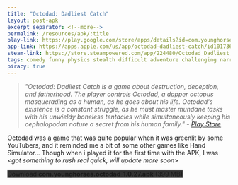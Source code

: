 ```yaml
---
title: "Octodad: Dadliest Catch"
layout: post-apk
excerpt_separator: <!--more-->
permalink: /resources/apk/:title
play-link: https://play.google.com/store/apps/details?id=com.younghorses.octodad
app-link: https://apps.apple.com/us/app/octodad-dadliest-catch/id1017367213
steam-link: https://store.steampowered.com/app/224480/Octodad_Dadliest_Catch/
tags: comedy funny physics stealth difficult adventure challenging narrative puzzle platform
piracy: true
---
```


> _"Octodad: Dadliest Catch is a game about destruction, deception, and fatherhood. The player controls Octodad, a dapper octopus masquerading as a human, as he goes about his life. Octodad's existence is a constant struggle, as he must master mundane tasks with his unwieldy boneless tentacles while simultaneously keeping his cephalopodan nature a secret from his human family." - <a href="https://play.google.com/store/apps/details?id=com.younghorses.octodad" target="_blank">Play Store</a>_

Octodad was a game that was quite popular when it was greenlit by some YouTubers, and it reminded me a bit of some other games like Hand Simulator... <!--more-->Though when i played it for the first time with the APK, I was &lt;_got something to rush real quick, will update more soon_&gt;

<div class="text-center">
    <a class="btn btn-dark btn-block w-100" onclick='apk("com.younghorses.octodad_1.0.27.apk")' target="_blank" style="text-decoration: none; background-color: #333;"> Download <b>com.younghorses.octodad_1.0.27.apk</b> (399 MB)</a>
</div>
